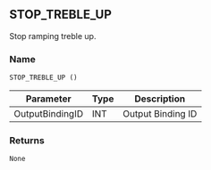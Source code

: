 ## STOP\_TREBLE\_UP

Stop ramping treble up.


### Name

`STOP_TREBLE_UP ()`


| Parameter       | Type | Description       |
| --------------- | ---- | ----------------- |
| OutputBindingID | INT  | Output Binding ID |


### Returns

`None`